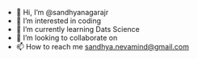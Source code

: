 - 👋 Hi, I’m @sandhyanagarajr
- 👀 I’m interested in coding
- 🌱 I’m currently learning Dats Science
- 💞️ I’m looking to collaborate on 
- 📫 How to reach me sandhya.nevamind@gmail.com

<!---
sandhyanagarajr/sandhyanagarajr is a ✨ special ✨ repository because its `README.md` (this file) appears on your GitHub profile.
You can click the Preview link to take a look at your changes.
--->
